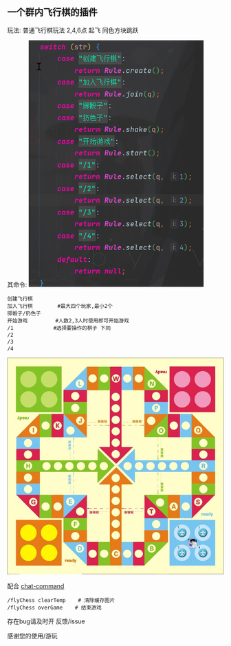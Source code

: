 ## 一个群内飞行棋的插件

玩法: 普通飞行棋玩法 2,4,6点 起飞 同色方块跳跃

其命令:
![img.png](img.png)



    创建飞行棋
    加入飞行棋        #最大四个玩家,最小2个 
    掷骰子/扔色子     
    开始游戏         #人数2,3人时使用即可开始游戏
    /1             #选择要操作的棋子 下同
    /2
    /3
    /4

![img_1.png](img_1.png)

配合 [chat-command](https://github.com/project-mirai/chat-command)

    /flyChess clearTemp    # 清除缓存图片
    /flyChess overGame    # 结束游戏


存在bug请及时开 反馈/issue 

感谢您的使用/游玩
